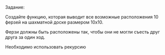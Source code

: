 Задание:

Создайте функцию, которая выводит все возможные расположения 10 ферзей на шахматной доске размером 10х10.

Ферзи должны быть расположены так, чтобы они не могли съесть друг друга за один ход.

Необходимо использовать рекурсию
